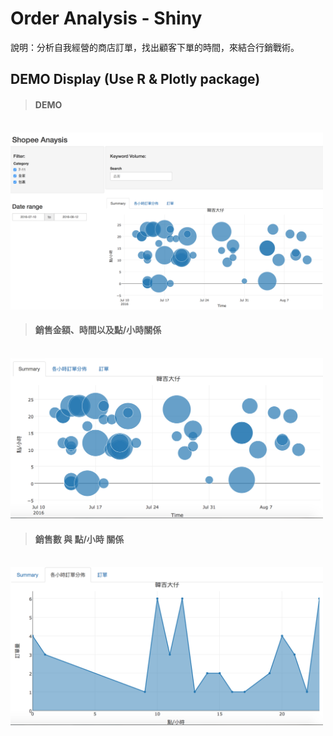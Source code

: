 # Order Analysis - Shiny
說明：分析自我經營的商店訂單，找出顧客下單的時間，來結合行銷戰術。
## DEMO Display (Use R & Plotly package)
> #### DEMO
<br><img src="Shopee_Shiny/Pic_03.png" width="500"/>
> #### 銷售金額、時間以及點/小時關係
<br><img src="Shopee_Shiny/Pic_01.png" width="500"/>
> #### 銷售數 與 點/小時 關係
<br><img src="Shopee_Shiny/Pic_02.png" width="500"/>
